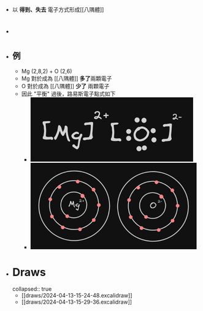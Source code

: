 - 以 **得到、失去** 電子方式形成[[八隅體]]
- #
- ## 例
	- Mg (2,8,2) + O (2,6)
	- Mg 對於成為 [[八隅體]] **多了**兩顆電子
	- O 對於成為 [[八隅體]] **少了** 兩顆電子
	- 因此 "平衡" 過後，路易斯電子點式如下
		- ![image.png](../assets/image_1712993520758_0.png)
		- ![image.png](../assets/image_1712993561878_0.png)
- # Draws
  collapsed:: true
	- [[draws/2024-04-13-15-24-48.excalidraw]]
	- [[draws/2024-04-13-15-29-36.excalidraw]]